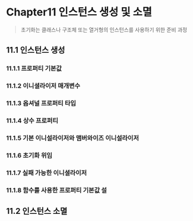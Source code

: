 # Chapter11 인스턴스 생성 및 소멸

> 초기화는 클래스나 구조체 또는 열거형의 인스턴스를 사용하기 위한 준비 과정<br>

## 11.1 인스턴스 생성


### 11.1.1 프로퍼티 기본값



### 11.1.2 이니셜라이저 매개변수



### 11.1.3 옵셔널 프로퍼티 타입



### 11.1.4 상수 프로퍼티



### 11.1.5 기본 이니설라이저와 맴버와이즈 이니설라이저



### 11.1.6 초기화 위임



### 11.1.7 실패 가능한 이니셜라이저



### 11.1.8 함수를 사용한 프로퍼티 기본값 설



## 11.2 인스턴스 소멸


